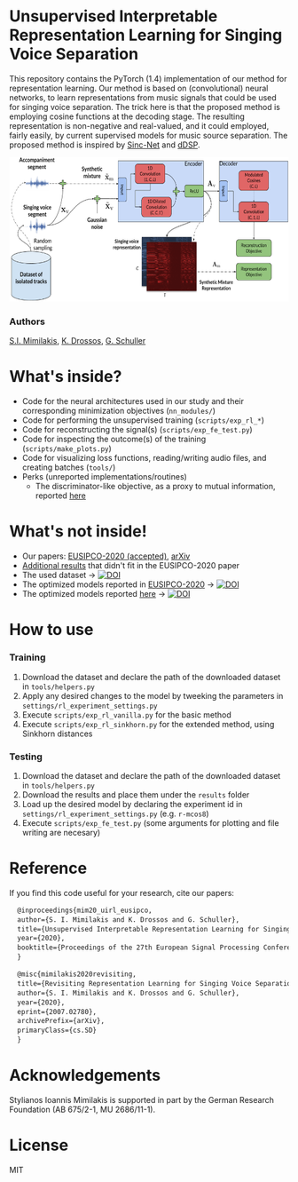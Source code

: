 # Unsupervised Interpretable Representation Learning for Singing Voice Separation

This repository contains the PyTorch (1.4) implementation of our method for representation learning. Our method is based on (convolutional) neural networks, to learn representations from music signals that could be used for singing voice separation. The trick here is that the proposed method is employing cosine functions at the decoding stage. The resulting representation is non-negative and real-valued, and it could employed, fairly easily, by current supervised models for music source separation. The proposed method is inspired by [Sinc-Net](https://github.com/mravanelli/SincNet/) and [dDSP](https://github.com/magenta/ddsp).

<p align="center"> <img class="center" src="https://raw.githubusercontent.com/Js-Mim/rl_singing_voice/gh-pages/figures/method_overview.png" width="560" height="260" /> </p>

### Authors

[S.I. Mimilakis](https://github.com/Js-Mim), [K. Drossos](https://www.tuni.fi/en/konstantinos-drossos), [G. Schuller](https://www.tu-ilmenau.de/mt-ams/personen/schuller-gerald/)

# What's inside?

* Code for the neural architectures used in our study and their corresponding minimization objectives (`nn_modules/`)
* Code for performing the unsupervised training (`scripts/exp_rl_*`)
* Code for reconstructing the signal(s) (`scripts/exp_fe_test.py`)
* Code for inspecting the outcome(s) of the training (`scripts/make_plots.py`)
* Code for visualizing loss functions, reading/writing audio files, and creating batches (`tools/`)
* Perks (unreported implementations/routines)
  * The discriminator-like objective, as a proxy to mutual information, reported [here](https://arxiv.org/pdf/1812.00271.pdf)

# What's not inside!

* Our papers: [EUSIPCO-2020 (accepted)](https://arxiv.org/pdf/2003.01567v4.pdf), [arXiv](https://arxiv.org/pdf/2007.02780)
* [Additional results](https://js-mim.github.io/rl_singing_voice/) that didn't fit in the EUSIPCO-2020 paper
* The used dataset &rarr; [![DOI](https://zenodo.org/badge/DOI/10.5281/zenodo.3338373.svg)](https://doi.org/10.5281/zenodo.3338373)
* The optimized models reported in [EUSIPCO-2020](https://arxiv.org/pdf/2003.01567v3.pdf)  &rarr; [![DOI](https://zenodo.org/badge/DOI/10.5281/zenodo.3707885.svg)](https://doi.org/10.5281/zenodo.3707885)
* The optimized models reported [here](https://arxiv.org/pdf/2007.02780) &rarr; [![DOI](https://zenodo.org/badge/DOI/10.5281/zenodo.4607439.svg)](https://doi.org/10.5281/zenodo.4607439)

# How to use
### Training
1. Download the dataset and declare the path of the downloaded dataset in `tools/helpers.py`
2. Apply any desired changes to the model by tweeking the parameters in `settings/rl_experiment_settings.py`
3. Execute `scripts/exp_rl_vanilla.py` for the basic method
4. Execute `scripts/exp_rl_sinkhorn.py` for the extended method, using Sinkhorn distances

### Testing
1. Download the dataset and declare the path of the downloaded dataset in `tools/helpers.py`
2. Download the results and place them under the `results` folder
3. Load up the desired model by declaring the experiment id in `settings/rl_experiment_settings.py` (e.g. `r-mcos8`)
4. Execute `scripts/exp_fe_test.py` (some arguments for plotting and file writing are necesary)

# Reference
If you find this code useful for your research, cite our papers:
```latex
  @inproceedings{mim20_uirl_eusipco,  
  author={S. I. Mimilakis and K. Drossos and G. Schuller},  
  title={Unsupervised Interpretable Representation Learning for Singing Voice Separation},  
  year={2020},
  booktitle={Proceedings of the 27th European Signal Processing Conference (EUSIPCO 2020)}
  }
  ```
  
  ```latex
    @misc{mimilakis2020revisiting,
    title={Revisiting Representation Learning for Singing Voice Separation with Sinkhorn Distances},
    author={S. I. Mimilakis and K. Drossos and G. Schuller},
    year={2020},
    eprint={2007.02780},
    archivePrefix={arXiv},
    primaryClass={cs.SD}
    }
  ```
  
# Acknowledgements

Stylianos Ioannis Mimilakis is supported in part by the German Research Foundation (AB 675/2-1, MU 2686/11-1). 

# License

MIT


